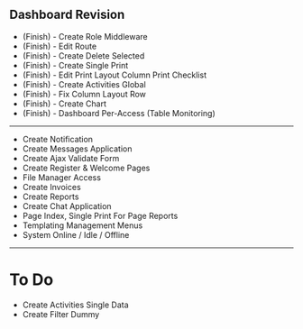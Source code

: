 ## Dashboard Revision

- (Finish) - Create Role Middleware
- (Finish) - Edit Route
- (Finish) - Create Delete Selected
- (Finish) - Create Single Print
- (Finish) - Edit Print Layout Column Print Checklist
- (Finish) - Create Activities Global
- (Finish) - Fix Column Layout Row
- (Finish) - Create Chart
- (Finish) - Dashboard Per-Access (Table Monitoring)
--------------------------------------------------
- Create Notification
- Create Messages Application
- Create Ajax Validate Form
- Create Register & Welcome Pages
- File Manager Access
- Create Invoices
- Create Reports
- Create Chat Application
- Page Index, Single Print For Page Reports
- Templating Management Menus
- System Online / Idle / Offline
--------------------------------------------------
# To Do
- Create Activities Single Data
- Create Filter Dummy

